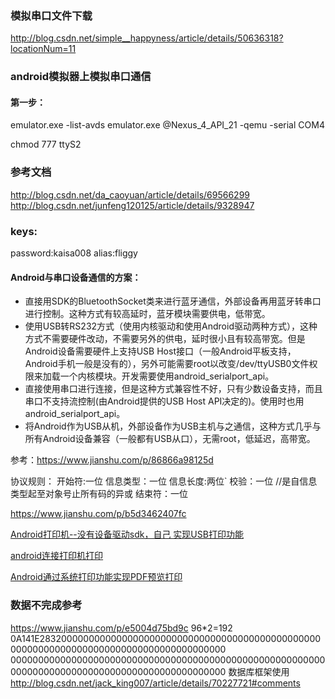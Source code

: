 ### 模拟串口文件下载
http://blog.csdn.net/simple__happyness/article/details/50636318?locationNum=11

### android模拟器上模拟串口通信

#### 第一步：
emulator.exe -list-avds
emulator.exe @Nexus_4_API_21 -qemu -serial COM4

chmod 777 ttyS2
### 参考文档
http://blog.csdn.net/da_caoyuan/article/details/69566299
http://blog.csdn.net/junfeng120125/article/details/9328947


### keys:
password:kaisa008
alias:fliggy
#### Android与串口设备通信的方案：

* 直接用SDK的BluetoothSocket类来进行蓝牙通信，外部设备再用蓝牙转串口进行控制。这种方式有较高延时，蓝牙模块需要供电，低带宽。
* 使用USB转RS232方式（使用内核驱动和使用Android驱动两种方式），这种方式不需要硬件改动，不需要另外的供电，延时很小且有较高带宽。但是Android设备需要硬件上支持USB Host接口（一般Android平板支持，Android手机一般是没有的），另外可能需要root以改变/dev/ttyUSB0文件权限来加载一个内核模块。开发需要使用android_serialport_api。
* 直接使用串口进行连接，但是这种方式兼容性不好，只有少数设备支持，而且串口不支持流控制(由Android提供的USB Host API决定的)。使用时也用android_serialport_api。
* 将Android作为USB从机，外部设备作为USB主机与之通信，这种方式几乎与所有Android设备兼容（一般都有USB从口），无需root，低延迟，高带宽。

参考：https://www.jianshu.com/p/86866a98125d


协议规则：
开始符:一位
信息类型：一位
信息长度:两位`
校验：一位 //是自信息类型起至对象号止所有码的异或
结束符：一位


https://www.jianshu.com/p/b5d3462407fc

[Android打印机--没有设备驱动sdk，自己 实现USB打印功能](http://blog.csdn.net/johnWcheung/article/details/7157683)

[android连接打印机打印](http://blog.csdn.net/dengpeng_/article/details/60869509)

[Android通过系统打印功能实现PDF预览打印](http://blog.csdn.net/tangxl2008008/article/details/78424867)


### 数据不完成参考

https://www.jianshu.com/p/e5004d75bd9c
96*2=192
0A141E283200000000000000000000000000000000000000000000000000000000000000000000000000000000000000
000000000000000000000000000000000000000000000000000000000000000000000000000000000000000000000000
数据库框架使用
http://blog.csdn.net/jack_king007/article/details/70227721#comments